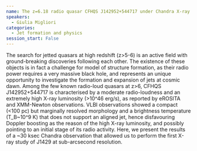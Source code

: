 ```yaml
---
name: The z=6.18 radio quasar CFHQS J142952+544717 under Chandra X-ray lens
speakers:
  - Giulia Migliori
categories:
  - Jet formation and physics
session_start: False
---
```


The search for jetted quasars at high redshift (z>5-6) is an active field with ground-breaking discoveries following each other. The existence of these objects is in fact a challenge for model of structure formation, as their radio power requires a very massive black hole, and represents an unique opportunity to investigate the formation and expansion of jets at cosmic dawn. Among the few known radio-loud quasars at z>6, CFHQS J142952+544717 is characterised by a moderate radio-loudness and an extremely high X-ray luminosity (>10^46 erg/s), as reported by eROSITA and XMM-Newton observations. VLBI observations showed a compact (<100 pc) but marginally resolved morphology and a brightness temperature (T_B~10^9 K) that  does not support an aligned jet, hence disfavouring Doppler boosting as the reason of the high X-ray luminosity, and possibly pointing to an initial stage of its radio activity. Here, we present the results of a ~30 ksec Chandra observation that allowed us to perform the first X-ray study of J1429 at sub-arcsecond resolution.